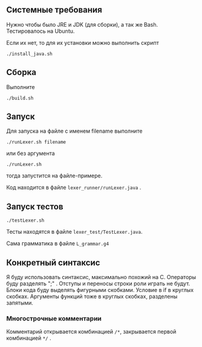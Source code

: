 ## Системные требования
Нужно чтобы было JRE и JDK (для сборки), а так же Bash. Тестировалось на Ubuntu.

Если их нет, то для их установки можно выполнить скрипт

```
./install_java.sh
```

## Сборка
Выполните

```
./build.sh
```

## Запуск

Для запуска на файле с именем filename выполните

```
./runLexer.sh filename
``` 

или без аргумента

```
./runLexer.sh
```
тогда запустится на файле-примере.

Код находится в файле ```lexer_runner/runLexer.java``` .

## Запуск тестов

```
./testLexer.sh
```

Тесты находятся в файле ```lexer_test/TestLexer.java```.

Сама грамматика в файле ```L_grammar.g4```

## Конкретный синтаксис

Я буду использовать синтаксис, максимально похожий на C.
Операторы буду разделять ";" . Отступы и переносы строки роли играть не будут.
Блоки кода буду выделять фигурными скобками﻿.
Условие в if  в круглых скобках.
Аргументы функций тоже в круглых скобках, разделены запятыми.

### Многострочные комментарии
Комментарий открывается комбинацией ```/*```, закрывается первой комбинацией ```*/``` .
